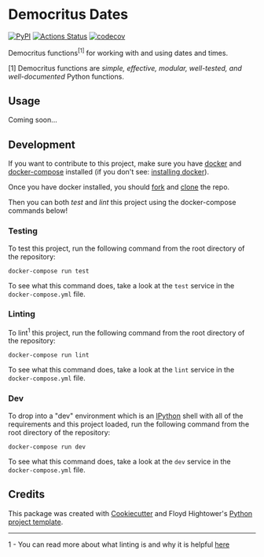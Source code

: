 # Democritus Dates

[![PyPI](https://img.shields.io/pypi/v/democritus-dates.svg)](https://pypi.python.org/pypi/democritus-dates)
[![Actions Status](https://github.com/democritus-project/democritus-dates/workflows/CI/badge.svg)](https://github.com/democritus-project/democritus-dates/actions)
[![codecov](https://codecov.io/gh/democritus-project/democritus-dates/branch/main/graph/badge.svg?token=V0WOIXRGMM)](https://codecov.io/gh/democritus-project/democritus-dates)

Democritus functions<sup>[1]</sup> for working with and using dates and times.

[1] Democritus functions are <i>simple, effective, modular, well-tested, and well-documented</i> Python functions.

## Usage

Coming soon...

## Development

If you want to contribute to this project, make sure you have [docker][docker] and [docker-compose][docker-compose] installed (if you don't see: [installing docker][docker-install]).

Once you have docker installed, you should [fork](https://docs.github.com/en/github/getting-started-with-github/fork-a-repo) and [clone](https://docs.github.com/en/github/creating-cloning-and-archiving-repositories/cloning-a-repository) the repo.

Then you can both *test* and *lint* this project using the docker-compose commands below!

### Testing

To test this project, run the following command from the root directory of the repository:

```shell
docker-compose run test
```

To see what this command does, take a look at the `test` service in the `docker-compose.yml` file.

### Linting

To lint<sup>1</sup> this project, run the following command from the root directory of the repository:

```shell
docker-compose run lint
```

To see what this command does, take a look at the `lint` service in the `docker-compose.yml` file.

### Dev

To drop into a "dev" environment which is an [IPython][ipython] shell with all of the requirements and this project loaded, run the following command from the root directory of the repository:

```shell
docker-compose run dev
```

To see what this command does, take a look at the `dev` service in the `docker-compose.yml` file.

## Credits

This package was created with [Cookiecutter](https://github.com/audreyr/cookiecutter) and Floyd Hightower's [Python project template](https://github.com/fhightower-templates/python-project-template).

---

1 - You can read more about what linting is and why it is helpful [here][linting-intro]

[docker-compose]: https://docs.docker.com/compose/
[docker-install]: https://docs.docker.com/get-docker/
[docker]: https://www.docker.com/get-started
[linting-intro]: https://dbader.org/blog/python-code-linting
[ipython]: https://ipython.org/
